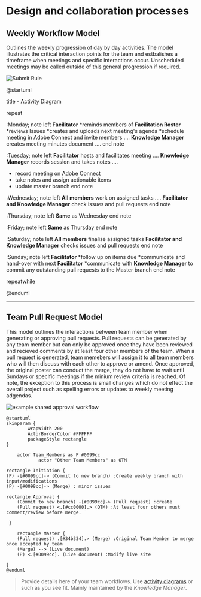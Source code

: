 # Design and collaboration processes

## Weekly Workflow Model 

Outlines the weekly progression of day by day activities. The model illustrates the critical interaction points for the team and estbalishes a timeframe when meetings and specific interactions occur. Unscheduled meetings may be called outside of this general progression if required.

![Submit Rule](https://www.plantuml.com/plantuml/img/bLJ1ZjGm3BttAtn3McdX3glLZa0h8RGN1ebpchYjDMao9CwK-NliTBjqO5QK7YebyNlsUtRoaDaaBgDl6YRs270BEyjq8Zx39p9zCYCqJS8Z6cwQzqynE7F-q8J821uxRW3kslj7OyaJ6uxfxbrx3x9xat2au3ACEBQOCiJk8f9YWAynCrR433WHJXa-vrmmwuvDaXKpcE2W77qqGXVm9midCeN-ZHprA1LfSBO3kY8IdW-10knSR14-nX3GSgMX8D9mAKfmR-MRHNm9SVBeUeGd4uHtbhBKiB2AgA9h5sqPCV128MM0kY8cVPFojxWqYFnPNBUS_4wqeRI4DYQn96FEQgSoiJa8XoPUYRjv3dqH4V-mfiOeT4PM9YEalP1QRPLfnLWnRgnzaMOueouQxH-qoGGxh1tuZYvSzs3d_M9-rJ35TD1ovcoe0lBXiYyhssfXh_HfG7i0ghDJmuv5KYNy8MlE5-qPIhfQszwCMBbCXXS5Q-HZed_X5l8rR6-uf2rcT1ICfun_k_5_DkHDFkpBbhki_UwYzt6IhckdwXI0ArXlQ1p74iZgD6YoGNwtyIH3CH4FysMzphb6rjXNnvmZQ33f1Jv3B2nlLd0wnXVID8u7XLuVolaDcmRoidYGVNdrVW40)

@startuml

title  - Activity Diagram 

repeat

:Monday;
note left
  <b>Facilitator</b> 
  *reminds members of <b>Facilitation Roster</b>
  *reviews Issues
  *creates and uploads next meeting's agenda
  *schedule meeting in Adobe Connect and invite members
  ....
  <b>Knowledge Manager</b> creates meeting minutes document
  ....
end note

:Tuesday;
note left
  <b>Facilitator</b> hosts and facilitates meeting
  ....
  <b>Knowledge Manager</b> records session and takes notes
  ....
  * record meeting on Adobe Connect
  * take notes and assign actionable items
  * update master branch
end note

:Wednesday;
note left
  <b>All members</b> work on assigned tasks
  ....
  <b>Facilitator and Knowledge Manager</b> check issues and pull requests
end note

:Thursday;
note left
  <b>Same</b> as Wednesday
end note

:Friday;
note left
  <b>Same</b> as Thursday
end note

:Saturday;
note left
  <b>All members</b> finalise assigned tasks
  <b>Facilitator and Knowledge Manager</b> checks issues and pull requests
end note

:Sunday;
note left
  <b>Facilitator</b>
  *follow up on items due
  *communicate and hand-over with next <b>Facilitator</b>
  *communicate with <b>Knowledge Manager</b> to commit any outstanding pull requests to the Master branch
end note

repeatwhile

@enduml

---
## Team Pull Request Model

This model outlines the interactions between team member when generating or approving pull requests. Pull requests can be generated by any team member but can only be approved once they have been reviewed and recieved comments by at least four other members of the team. When a pull request is generated, team memebers will assign it to all team members who will then discuss with each other to approve or amend. Once approved, the original poster can conduct the merge, they do not have to wait until Sundays or specific meetings if the minium review criteria is reached. Of note, the exception to this process is small changes which do not effect the overall project such as spelling errors or updates to weekly meeting adgendas.



![example shared approval workflow](http://www.plantuml.com/plantuml/png/RP5VQrf14CMVtKznY2_nGICrBmcbn0g5GaMXWJw4KDQzeoxkdzlPkOg4VFVkUYynYFEuU-Ptpimy9T4iZNSgxMoeDMkFDzNh7LZNVsmbMtmPZrKFkQP68d-FN17FeekC_ezJjR-rDZkzeTzoT0Gc8pfi7AbtfP1Bbruya_P_v-HNn0awOOd-UFpmO4oBE0jl5hAbLezEVrCQ5izpfJxW-1ciM2qsXfpvTZd0yAK3lWw_uNOMlRS2YGXqm8frCDi17cTCMWW7efqxTiyus3ngNa0ZTpvMTctDYPkkOEV46yeSU1iYmwRKKFeSQrhN7FVQvL00hkUuX2uRvy3qBwCaiyqfOsc__FewUkaRCyxrEifzUIDPFXKuqacmZWqZbkKb-2O_cEnDGUwOzhQOqpeomPSHHagXEyyv-pnJYF5spJexJ-vNaybzTZwlOS5sOuDsdwy5YQq7OZ04RGpLGXLMHqXMjV0EC2pZ_x9xGXLDKy8EElDss6v9eqiH7kVbK4Uuyfoi44wbrBjweb0rtlq7)

```
@startuml
skinparam {
		wrapWidth 200
	    ActorBorderColor #FFFFFF
	    packageStyle rectangle
}

    actor Team_Members as P #0099cc
	        actor "Other Team Members" as OTM

rectangle Initiation {
(P) -[#0099cc]-> (Commit to new branch) :Create weekly branch with input/modifications
(P) -[#0099cc]-> (Merge) : minor issues

rectangle Approval {
    (Commit to new branch) -[#0099cc]-> (Pull request) :create
    (Pull request) <.[#cc0000].> (OTM) :At least four others must comment/review before merge.

 }

    rectangle Master {
    (Pull request) .[#34b334].> (Merge) :Original Team Member to merge once accepted by team
    (Merge) --> (Live document)
    (P) <.[#0099cc]. (Live document) :Modify live site      

}
@enduml
```
> Provide details here of your team workflows. Use [activity diagrams](https://github.sydney.edu.au/crli/EDPC5022-2019/wiki/Sequence-Activity-Interaction-diagrams) or such as you see fit. Mainly maintained by the *Knowledge Manager*. 
